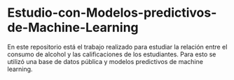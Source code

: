 # Estudio-con-Modelos-predictivos-de-Machine-Learning
En este repositorio está el trabajo realizado para estudiar la relación entre el consumo de alcohol y las calificaciones de los estudiantes.  Para esto se utilizó una base de datos pública y modelos predictivos de machine learning.
